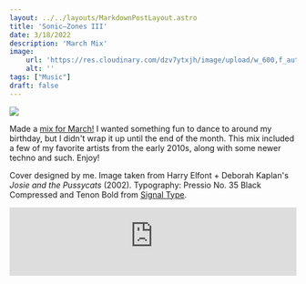 ```yaml
---
layout: ../../layouts/MarkdownPostLayout.astro
title: 'Sonic—Zones III'
date: 3/18/2022
description: 'March Mix'
image:
    url: 'https://res.cloudinary.com/dzv7ytxjh/image/upload/w_600,f_auto,q_60/v1739498051/6236e0673f25e833c8680637_20210907_SZ01_ART_sm_1_vpazsz.png'
    alt: ''
tags: ["Music"]
draft: false
---
```


<img class="blog-post-image-lg" src="https://res.cloudinary.com/dzv7ytxjh/image/upload/f_auto,q_60/v1739498051/6236e0673f25e833c8680637_20210907_SZ01_ART_sm_1_vpazsz.png">

Made a [mix for March!](https://www.mixcloud.com/metal-flowers/soniczones-march-22/) I wanted something fun to dance to around my birthday, but I didn't wrap it up until the end of the month. This mix included a few of my favorite artists from the early 2010s, along with some newer techno and such. Enjoy!

Cover designed by me. Image taken from Harry Elfont + Deborah Kaplan's _Josie and the Pussycats_ (2002). </em>Typography: Pressio No. 35 Black Compressed and Tenon Bold from [Signal Type](https://signalfoundry.com/).

<iframe width="100%" height="120" src="https://player-widget.mixcloud.com/widget/iframe/?hide_cover=1&feed=%2Fmetal-flowers%2Fsoniczones-march-22%2F" frameborder="0" allow="encrypted-media; fullscreen; autoplay; idle-detection; speaker-selection; web-share;" ></iframe>

